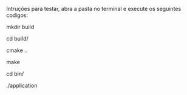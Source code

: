 Intruções para testar, abra a pasta no terminal e execute os seguintes codigos:

mkdir build

cd build/

cmake ..

make

cd bin/

./application
